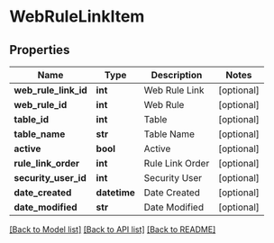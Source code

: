# WebRuleLinkItem

## Properties
Name | Type | Description | Notes
------------ | ------------- | ------------- | -------------
**web_rule_link_id** | **int** | Web Rule Link | [optional] 
**web_rule_id** | **int** | Web Rule | [optional] 
**table_id** | **int** | Table | [optional] 
**table_name** | **str** | Table Name | [optional] 
**active** | **bool** | Active | [optional] 
**rule_link_order** | **int** | Rule Link Order | [optional] 
**security_user_id** | **int** | Security User | [optional] 
**date_created** | **datetime** | Date Created | [optional] 
**date_modified** | **str** | Date Modified | [optional] 

[[Back to Model list]](../README.md#documentation-for-models) [[Back to API list]](../README.md#documentation-for-api-endpoints) [[Back to README]](../README.md)


